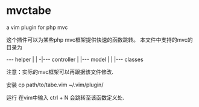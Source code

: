 mvctabe
========

a vim plugin for php mvc

这个插件可以为某些php mvc框架提供快速的函数跳转。
本文件中支持的mvc的目录为

   --- helper
  |
  |
 -|--- controller
  |
  |--- model
  |
  |
  |--- classes
  
  
注意：实际的mvc框架可以再跟据该文件修改.


安装
cp path/to/tabe.vim ~/.vim/plugin/

运行
在vim中输入 ctrl + N 会跳转至该函数定义处.

